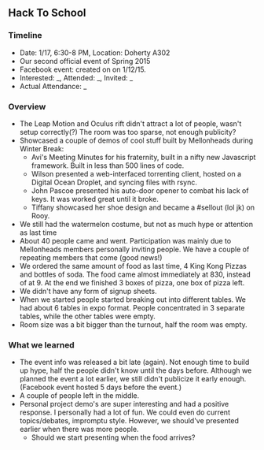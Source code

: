 ## Hack To School
### Timeline
- Date: 1/17, 6:30-8 PM, Location: Doherty A302
- Our second official event of Spring 2015
- Facebook event: created on on 1/12/15. 
- Interested: _, Attended: _, Invited: _
- Actual Attendance: _

### Overview
- The Leap Motion and Oculus rift didn't attract a lot of people, wasn't setup correctly(?) The room was too sparse, not enough publicity?
- Showcased a couple of demos of cool stuff built by Mellonheads during Winter Break:
	- Avi's Meeting Minutes for his fraternity, built in a nifty new Javascript framework. Built in less than 500 lines of code.
    - Wilson presented a web-interfaced torrenting client, hosted on a Digital Ocean Droplet, and syncing files with rsync.
    - John Pascoe presented his auto-door opener to combat his lack of keys. It was worked great until it broke.
    - Tiffany showcased her shoe design and became a #sellout (lol jk) on Rooy.
- We still had the watermelon costume, but not as much hype or attention as last time
- About 40 people came and went. Participation was mainly due to Mellonheads members personally inviting people. We have a couple of repeating members that come (good news!)
- We ordered the same amount of food as last time, 4 King Kong Pizzas and bottles of soda. The food came almost immediately at 830, instead of at 9. At the end we finished 3 boxes of pizza, one box of pizza left.
- We didn't have any form of signup sheets.
- When we started people started breaking out into different tables. We had about 6 tables in expo format. People concentrated in 3 separate tables, while the other tables were empty.
- Room size was a bit bigger than the turnout, half the room was empty.
    
### What we learned
- The event info was released a bit late (again). Not enough time to build up hype, half the people didn't know until the days before. Although we planned the event a lot earlier, we still didn't publicize it early enough. (Facebook event hosted 5 days before the event.)
- A couple of people left in the middle. 
- Personal project demo's are super interesting and had a positive response. I personally had a lot of fun. We could even do current topics/debates, impromptu style. However, we should've presented earlier when there was more people.
	- Should we start presenting when the food arrives?
